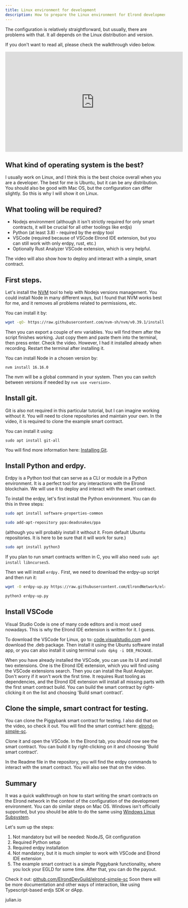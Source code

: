 ```yaml
---
title: Linux environment for development
description: How to prepare the Linux environment for Elrond development
---
```


The configuration is relatively straightforward, but usually, there are problems with that. It all depends on the Linux distribution and version.

If you don't want to read all, please check the walkthrough video below.

<iframe width="560" height="315" src="https://www.youtube.com/embed/Uju4B-CCAJw" title="YouTube video player" frameborder="0" allow="accelerometer; autoplay; clipboard-write; encrypted-media; gyroscope; picture-in-picture" allowfullscreen></iframe>

## What kind of operating system is the best?

I usually work on Linux, and I think this is the best choice overall when you are a developer. The best for me is Ubuntu, but it can be any distribution. You should also be good with Mac OS, but the configuration can differ slightly. So this is why I will show it on Linux.

## What tooling will be required?

- Nodejs environment (although it isn't strictly required for only smart contracts, it will be crucial for all other toolings like erdjs)
- Python (at least 3.8) - required by the erdpy tool
- VSCode (required because of VSCode Elrond IDE extension, but you can still work with only erdpy, rust, etc.)
- Optionally Rust Analyzer VSCode extension, which is very helpful.

The video will also show how to deploy and interact with a simple, smart contract.

## First steps.

Let's install the [NVM](https://github.com/nvm-sh/nvm) tool to help with Nodejs versions management. You could install Node in many different ways, but I found that NVM works best for me, and it removes all problems related to permissions, etc. 

You can install it by:
```bash
wget -qO- https://raw.githubusercontent.com/nvm-sh/nvm/v0.39.1/install.sh | bash
```
Then you can export a couple of env variables. You will find them after the script finishes working. Just copy them and paste them into the terminal, then press enter. Check the video. However, I had it installed already when recording. Restart the terminal after installing it.

You can install Node in a chosen version by:
```
nvm install 16.16.0
```
The nvm will be a global command in your system. 
Then you can switch between versions if needed by `nvm use <version>`.

## Install git.

Git is also not required in this particular tutorial, but I can imagine working without it. You will need to clone repositories and maintain your own. In the video, it is required to clone the example smart contract.

You can install it using:
```
sudo apt install git-all
```

You will find more information here: [Installing Git](https://git-scm.com/book/en/v2/Getting-Started-Installing-Git).

## Install Python and erdpy.

Erdpy is a Python tool that can serve as a CLI or module in a Python environment. It is a perfect tool for any interactions with the Elrond blockchain. We will use it to deploy and interact with the smart contract. 

To install the erdpy, let's first install the Python environment. You can do this in three steps: 

```bash
sudo apt install software-properties-common
```
```bash
sudo add-apt-repository ppa:deadsnakes/ppa
```
(although you will probably install it without it. From default Ubuntu repositories. It is here to be sure that it will work for sure.)
```bash
sudo apt install python3
```

If you plan to run smart contracts written in C, you will also need `sudo apt install libncurses5`.

Then we will install `erdpy.` First, we need to download the erdpy-up script and then run it:

```bash
wget -O erdpy-up.py https://raw.githubusercontent.com/ElrondNetwork/elrond-sdk-erdpy/master/erdpy-up.py
```
```bash
python3 erdpy-up.py
```
## Install VSCode 

Visual Studio Code is one of many code editors and is most used nowadays. This is why the Elrond IDE extension is written for it. I guess.

To download the VSCode for Linux, go to: [code.visualstudio.com](https://code.visualstudio.com/) and download the .deb package. Then install it using the Ubuntu software install app, or you can also install it using terminal `sudo dpkg -i DEB_PACKAGE`.

When you have already installed the VSCode, you can use its UI and install two extensions. One is the Elrond IDE extension, which you will find using the VSCode extensions search. Then you can install the Rust Analyzer. Don't worry if it won't work the first time. It requires Rust tooling as dependencies, and the Elrond IDE extension will install all missing parts with the first smart contract build. You can build the smart contract by right-clicking it on the list and choosing 'Build smart contract'.

## Clone the simple, smart contract for testing.

You can clone the Piggybank smart contract for testing. I also did that on the video, so check it out. You will find the smart contract here: [elrond-simple-sc](https://github.com/ElrondDevGuild/elrond-simple-sc).

Clone it and open the VSCode. In the Elrond tab, you should now see the smart contract. You can build it by right-clicking on it and choosing 'Build smart contract'.

In the Readme file in the repository, you will find the erdpy commands to interact with the smart contract. You will also see that on the video.

## Summary

It was a quick walkthrough on how to start writing the smart contracts on the Elrond network in the context of the configuration of the development environment. You can do similar steps on Mac OS. Windows isn't officially supported, but you should be able to do the same using [Windows Linux Subsystem](https://docs.microsoft.com/en-us/windows/wsl/install).

Let's sum up the steps:

1. Not mandatory but will be needed: NodeJS, Git configuration
2. Required Python setup
3. Required erdpy installation
4. Not mandatory, but it is much simpler to work with VSCode and Elrond IDE extension
5. The example smart contract is a simple Piggybank functionality, where you lock your EGLD for some time. After that, you can do the payout.

Check it out: [github.com/ElrondDevGuild/elrond-simple-sc](https://github.com/ElrondDevGuild/elrond-simple-sc)
Soon there will be more documentation and other ways of interaction, like using Typescript-based erdjs SDK or dApp. 

julian.io
